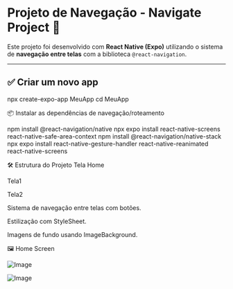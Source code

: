 # Projeto de Navegação - Navigate Project 🚀

Este projeto foi desenvolvido com **React Native (Expo)** utilizando o sistema de **navegação entre telas** com a biblioteca `@react-navigation`.

---

## ✅ Criar um novo app  

npx create-expo-app MeuApp
cd MeuApp

📦 Instalar as dependências de navegação/roteamento

npm install @react-navigation/native
npx expo install react-native-screens react-native-safe-area-context
npm install @react-navigation/native-stack
npx expo install react-native-gesture-handler react-native-reanimated react-native-screens

🛠️ Estrutura do Projeto
Tela Home

Tela1

Tela2

Sistema de navegação entre telas com botões.

Estilização com StyleSheet.

Imagens de fundo usando ImageBackground.

🖼️ Home Screen

![Image](https://github.com/user-attachments/assets/caa22eed-8ca4-43c8-ac0b-ecbfd753494b)

![Image](https://github.com/user-attachments/assets/0b543c20-0146-4828-aea0-eea676a10a35)
